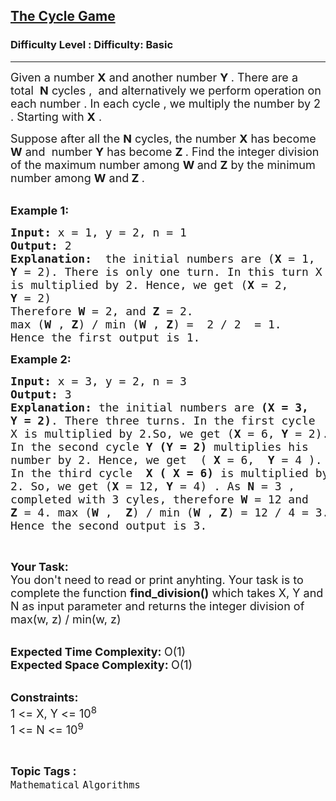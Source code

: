 <h2><a href="https://www.geeksforgeeks.org/problems/the-cycle-game4441/1?page=11&difficulty=Basic&status=unsolved,attempted&sortBy=accuracy">The Cycle Game</a></h2><h3>Difficulty Level : Difficulty: Basic</h3><hr><div class="problems_problem_content__Xm_eO"><p><span style="font-size:18px">Given a&nbsp;number <strong>X</strong>&nbsp;and another number <strong>Y&nbsp;</strong>. There are a total&nbsp;&nbsp;<strong>N</strong>&nbsp;cycles ,&nbsp; and alternatively we perform operation on each number . In each cycle , we multiply the number&nbsp;by 2 . Starting with <strong>X</strong> .</span></p>

<p><span style="font-size:18px">Suppose after all the&nbsp;<strong>N</strong>&nbsp;cycles, the number <strong>X</strong>&nbsp;has become <strong>W</strong>&nbsp;and&nbsp; number <strong>Y</strong>&nbsp;has become <strong>Z&nbsp;</strong>. Find&nbsp;the integer division of the maximum number among <strong>W&nbsp;</strong>and <strong>Z</strong>&nbsp;by the minimum number among <strong>W</strong>&nbsp;and<strong> Z&nbsp;</strong>.</span><br>
&nbsp;</p>

<p><span style="font-size:18px"><strong>Example 1:</strong></span></p>

<pre><span style="font-size:18px"><strong>Input: </strong>x = 1, y = 2, n = 1
<strong>Output: </strong>2
<strong>Explanation: </strong>&nbsp;the initial numbers are (<strong>X</strong>&nbsp;= 1,
<strong>Y</strong>&nbsp;= 2). There is only one turn. In this turn X 
is multiplied by 2. Hence, we get (<strong>X</strong>&nbsp;= 2,&nbsp;
<strong>Y</strong>&nbsp;= 2) 
Therefore&nbsp;<strong>W</strong>&nbsp;= 2, and&nbsp;<strong>Z</strong>&nbsp;= 2. 
max (<strong>W&nbsp;</strong>,&nbsp;<strong>Z</strong>) / min (<strong>W&nbsp;</strong>,&nbsp;<strong>Z</strong>) =&nbsp; 2 / 2&nbsp; = 1. 
Hence the first output is 1.</span>
</pre>

<p><span style="font-size:18px"><strong>Example 2:</strong></span></p>

<pre><span style="font-size:18px"><strong>Input: </strong>x = 3, y = 2, n = 3
<strong>Output: </strong>3
<strong>Explanation: </strong>the initial numbers are&nbsp;<strong>(X&nbsp;= 3,
Y&nbsp;= 2)</strong>. There three turns. In the first cycle 
X is multiplied&nbsp;by 2.So, we get (<strong>X</strong>&nbsp;= 6,&nbsp;<strong>Y</strong>&nbsp;= 2).
In the second cycle&nbsp;<strong>Y&nbsp;(Y&nbsp;=&nbsp;2)</strong>&nbsp;multiplies his 
number by 2. Hence, we get&nbsp; (&nbsp;<strong>X</strong>&nbsp;= 6,&nbsp;<strong>&nbsp;Y</strong>&nbsp;= 4 ). 
In the third cycle&nbsp;&nbsp;<strong>X ( X = 6)&nbsp;</strong>is multiplied&nbsp;by 
2. So, we get (<strong>X</strong>&nbsp;= 12,&nbsp;<strong>Y</strong>&nbsp;= 4) . As&nbsp;<strong>N</strong>&nbsp;= 3 , 
completed with 3 cyles,&nbsp;therefore&nbsp;<strong>W</strong>&nbsp;= 12 and&nbsp;
<strong>Z</strong>&nbsp;= 4. max (<strong>W&nbsp;</strong>,&nbsp;&nbsp;<strong>Z</strong>) / min (<strong>W&nbsp;</strong>,&nbsp;<strong>Z</strong>) = 12 / 4 = 3. 
Hence the second output is 3.</span><span style="font-size:18px"><strong> </strong></span>
</pre>

<p>&nbsp;</p>

<p><span style="font-size:18px"><strong>Your Task:</strong><br>
You don't need to read or print anyhting. Your task is to complete the function&nbsp;<strong>find_division()</strong>&nbsp;which takes X, Y and N as input parameter and returns the integer division of max(w, z) / min(w, z)</span><br>
&nbsp;</p>

<p><span style="font-size:18px"><strong>Expected Time Complexity:&nbsp;</strong>O(1)<br>
<strong>Expected Space Complexity:&nbsp;</strong>O(1)</span><br>
&nbsp;</p>

<p><span style="font-size:18px"><strong>Constraints:</strong><br>
1 &lt;= X, Y &lt;= 10<sup>8</sup><br>
1 &lt;= N &lt;= 10<sup>9</sup></span></p>
</div><br><p><span style=font-size:18px><strong>Topic Tags : </strong><br><code>Mathematical</code>&nbsp;<code>Algorithms</code>&nbsp;